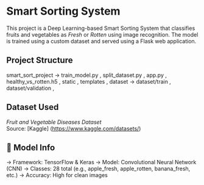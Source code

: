 # Smart Sorting System 

This project is a Deep Learning-based Smart Sorting System that classifies fruits and vegetables as *Fresh* or *Rotten* using image recognition. The model is trained using a custom dataset and served using a Flask web application.


##  Project Structure

smart_sort_project ->
train_model.py ,
split_dataset.py ,
app.py ,
healthy_vs_rotten.h5 ,
static ,
templates ,
dataset ->
dataset/train ,
dataset/validation ,


## Dataset Used 
*Fruit and Vegetable Diseases Dataset*  
Source: [Kaggle] (https://www.kaggle.com/datasets/)

## 🧠 Model Info

-> Framework: TensorFlow & Keras 
 -> Model: Convolutional Neural Network (CNN)
 -> Classes: 28 total (e.g., apple_fresh, apple_rotten, banana_fresh, etc.)
 -> Accuracy: High for clean images
